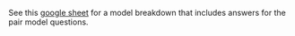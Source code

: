 See this [google sheet](https://docs.google.com/spreadsheets/d/1LLcGQLWkA3JC_U5hDr9b2XYdvfqtJiDQq7xQu5nBe_g/edit?usp=sharing) for a model breakdown that includes answers for the pair model questions.
